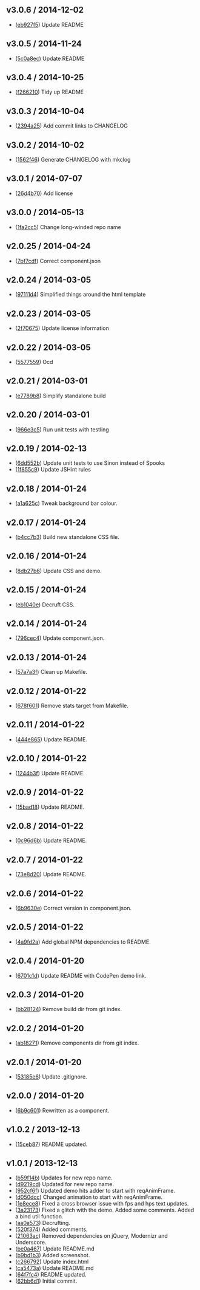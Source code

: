 ## v3.0.6 / 2014-12-02

 * ([eb927f5](https://github.com/tanem/skyline/commit/eb927f580f923791c13e074923208a4e43f2d915)) Update README

## v3.0.5 / 2014-11-24

 * ([5c0a8ec](https://github.com/tanem/skyline/commit/5c0a8ec125a68b6664866f1e811e35ca4865ec84)) Update README

## v3.0.4 / 2014-10-25

 * ([f266210](https://github.com/tanem/skyline/commit/f2662100b64b6f5d1d80e875dc3f2f8c769451d8)) Tidy up README

## v3.0.3 / 2014-10-04

 * ([2394a25](https://github.com/tanem/skyline/commit/2394a25bfd0cd586e8f6ec03deca13e812c43310)) Add commit links to CHANGELOG

## v3.0.2 / 2014-10-02

 * ([1562f46](https://github.com/tanem/skyline/commit/1562f46a4408f865bf29edaac57ae31e0f57febe)) Generate CHANGELOG with mkclog

## v3.0.1 / 2014-07-07

 * ([26d4b70](https://github.com/tanem/skyline/commit/26d4b705e80a1c19f44d097135ad6ca6b2e3019f)) Add license

## v3.0.0 / 2014-05-13

 * ([1fa2cc5](https://github.com/tanem/skyline/commit/1fa2cc54b3c88dbc3b9cc1a0dc176bb670a7c57d)) Change long-winded repo name

## v2.0.25 / 2014-04-24

 * ([7bf7cdf](https://github.com/tanem/skyline/commit/7bf7cdf0b35ffd0c6c18a4b294f73fc337f0049d)) Correct component.json

## v2.0.24 / 2014-03-05

 * ([97111d4](https://github.com/tanem/skyline/commit/97111d440ced90fb961c0f8c22c1c00f6dfd62e2)) Simplified things around the html template

## v2.0.23 / 2014-03-05

 * ([2f70675](https://github.com/tanem/skyline/commit/2f70675f62c20eb4da79517896350a3444f2a62b)) Update license information

## v2.0.22 / 2014-03-05

 * ([5577559](https://github.com/tanem/skyline/commit/557755936c1af9daac4f80a2b8a7766b2700b043)) Ocd

## v2.0.21 / 2014-03-01

 * ([e7789b8](https://github.com/tanem/skyline/commit/e7789b8e7532dab9b51bb3629f8858d20be5a96d)) Simplify standalone build

## v2.0.20 / 2014-03-01

 * ([966e3c5](https://github.com/tanem/skyline/commit/966e3c5a5e72c8534672c757cc96ef731d0068bb)) Run unit tests with testling

## v2.0.19 / 2014-02-13

 * ([6dd552b](https://github.com/tanem/skyline/commit/6dd552bbd592bd9ebe847074ef53f1c02993ace9)) Update unit tests to use Sinon instead of Spooks
 * ([1f855c9](https://github.com/tanem/skyline/commit/1f855c93127d9103c9afdac66298b4de2687946c)) Update JSHint rules

## v2.0.18 / 2014-01-24

 * ([a1a625c](https://github.com/tanem/skyline/commit/a1a625c7b832de5566abe232800cae36e7e50ed3)) Tweak background bar colour.

## v2.0.17 / 2014-01-24

 * ([b4cc7b3](https://github.com/tanem/skyline/commit/b4cc7b33f2683a03cece3b813ee156d0c0b42f4b)) Build new standalone CSS file.

## v2.0.16 / 2014-01-24

 * ([8db27b6](https://github.com/tanem/skyline/commit/8db27b6ab7d5b4fa9f64caf9363dcc5b289f62ed)) Update CSS and demo.

## v2.0.15 / 2014-01-24

 * ([eb1040e](https://github.com/tanem/skyline/commit/eb1040ef311660e9d768b3597711d329c92e7ad5)) Decruft CSS.

## v2.0.14 / 2014-01-24

 * ([796cec4](https://github.com/tanem/skyline/commit/796cec4c3082277e6417721f25e1434e2a1c905a)) Update component.json.

## v2.0.13 / 2014-01-24

 * ([57a7a3f](https://github.com/tanem/skyline/commit/57a7a3f58b1fb15ba67c80b264bf8148336a9382)) Clean up Makefile.

## v2.0.12 / 2014-01-22

 * ([678f601](https://github.com/tanem/skyline/commit/678f601e3dad9fdd05d2ae4a8c34d8fdc09f9318)) Remove stats target from Makefile.

## v2.0.11 / 2014-01-22

 * ([444e865](https://github.com/tanem/skyline/commit/444e8651d3e10cc06252ecb919cd22b5b7fdf89a)) Update README.

## v2.0.10 / 2014-01-22

 * ([1244b3f](https://github.com/tanem/skyline/commit/1244b3fb69f23301decdf5f82bb91e6daee91315)) Update README.

## v2.0.9 / 2014-01-22

 * ([15bad18](https://github.com/tanem/skyline/commit/15bad1870058de1fefe7301e8f886263d2fb196b)) Update README.

## v2.0.8 / 2014-01-22

 * ([0c96d6b](https://github.com/tanem/skyline/commit/0c96d6b42c8ad54cf3476d9f29d61bbf36161336)) Update README.

## v2.0.7 / 2014-01-22

 * ([73e8d20](https://github.com/tanem/skyline/commit/73e8d20ff0a6f6472491d502485cdca1d64264e6)) Update README.

## v2.0.6 / 2014-01-22

 * ([6b9630e](https://github.com/tanem/skyline/commit/6b9630ebbfd1368873e60a7b8d9a1efa1922f46d)) Correct version in component.json.

## v2.0.5 / 2014-01-22

 * ([4a9fd2a](https://github.com/tanem/skyline/commit/4a9fd2ab68877dfe5339d4e85598af9dff0f72a9)) Add global NPM dependencies to README.

## v2.0.4 / 2014-01-20

 * ([6701c1d](https://github.com/tanem/skyline/commit/6701c1db99e6710ae984fc2cd45f0c0f526101df)) Update README with CodePen demo link.

## v2.0.3 / 2014-01-20

 * ([bb28124](https://github.com/tanem/skyline/commit/bb281245ff570a4855dcd7eeb72b56d7e162dcba)) Remove build dir from git index.

## v2.0.2 / 2014-01-20

 * ([ab18271](https://github.com/tanem/skyline/commit/ab182711507ad4636ccf5294f57df07d59c1fc61)) Remove components dir from git index.

## v2.0.1 / 2014-01-20

 * ([53185e6](https://github.com/tanem/skyline/commit/53185e67757ed96f917e8223b09a61dcf3b7f1dd)) Update .gitignore.

## v2.0.0 / 2014-01-20

 * ([6b9c601](https://github.com/tanem/skyline/commit/6b9c6012d85a5f24c204883580496109c3d17161)) Rewritten as a component.

## v1.0.2 / 2013-12-13

 * ([15ceb87](https://github.com/tanem/skyline/commit/15ceb871f92e0507459088e6b50f975e2694c9bd)) README updated.

## v1.0.1 / 2013-12-13

 * ([b59f14b](https://github.com/tanem/skyline/commit/b59f14b8cab673187e8eaf3a20cd259c500572e7)) Updates for new repo name.
 * ([d9219cd](https://github.com/tanem/skyline/commit/d9219cdda7cf5345fc6ee26b1bfccaf15029f224)) Updated for new repo name.
 * ([952cf6f](https://github.com/tanem/skyline/commit/952cf6f21d971ffb5b4e82a6ecc6ff3277a451aa)) Updated demo hits adder to start with reqAnimFrame.
 * ([d050dcc](https://github.com/tanem/skyline/commit/d050dcc0211e5227046ab4d3ddd62673c7fe2c5d)) Changed animation to start with reqAnimFrame.
 * ([1e8ece8](https://github.com/tanem/skyline/commit/1e8ece841c5a605f394739ad016595e8d2920a12)) Fixed a cross browser issue with fps and hps text updates.
 * ([3a23173](https://github.com/tanem/skyline/commit/3a231734f03fe1d8a818b58dc24b2a78cd576ebf)) Fixed a glitch with the demo. Added some comments. Added a bind util function.
 * ([aa0a573](https://github.com/tanem/skyline/commit/aa0a573da6928092a25b2acff1bf1b1d0740a4d5)) Decrufting.
 * ([520f374](https://github.com/tanem/skyline/commit/520f37474e0a7823eeb26ef1c62d6749a9ce3216)) Added comments.
 * ([21063ac](https://github.com/tanem/skyline/commit/21063ac7d665800e66d034b7967232659ffbb738)) Removed dependencies on jQuery, Modernizr and Underscore.
 * ([be0a467](https://github.com/tanem/skyline/commit/be0a467505946b4ca07fa34a467568901b3bd88c)) Update README.md
 * ([b9bd1b3](https://github.com/tanem/skyline/commit/b9bd1b30f4dbd40fa83d143d5fc4f2685717d6b9)) Added screenshot.
 * ([c266792](https://github.com/tanem/skyline/commit/c266792e4c78306dba7c4256c497117769fc8e0d)) Update index.html
 * ([ca5473a](https://github.com/tanem/skyline/commit/ca5473a3b6c05b3af845783f91fa8abc78b8285a)) Update README.md
 * ([64f7fc4](https://github.com/tanem/skyline/commit/64f7fc48b57ec0256bc1b01c31e93a1853b39898)) README updated.
 * ([62bb6d1](https://github.com/tanem/skyline/commit/62bb6d18ff1d96a7c5197640ee363cc1a61a4f95)) Initial commit.
